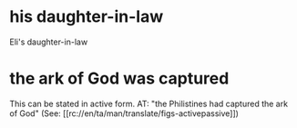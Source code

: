 # his daughter-in-law

Eli's daughter-in-law

# the ark of God was captured

This can be stated in active form. AT: "the Philistines had captured the ark of God" (See: [[rc://en/ta/man/translate/figs-activepassive]])

